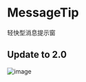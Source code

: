 # MessageTip
轻快型消息提示窗

## Update to 2.0
![image](http://images2015.cnblogs.com/blog/234704/201610/234704-20161021205941670-1894198511.png)
